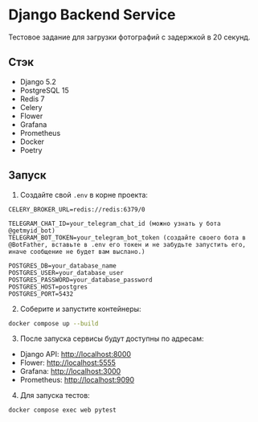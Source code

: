 # Django Backend Service

Тестовое задание для загрузки фотографий c задержкой в 20 секунд.

## Стэк

- Django 5.2
- PostgreSQL 15
- Redis 7
- Celery
- Flower
- Grafana
- Prometheus
- Docker
- Poetry

## Запуск

1. Создайте свой `.env` в корне проекта:

```env
CELERY_BROKER_URL=redis://redis:6379/0

TELEGRAM_CHAT_ID=your_telegram_chat_id (можно узнать у бота @getmyid_bot)
TELEGRAM_BOT_TOKEN=your_telegram_bot_token (создайте своего бота в @BotFather, вставьте в .env его токен и не забудьте запустить его, иначе сообщение не будет вам выслано.)

POSTGRES_DB=your_database_name
POSTGRES_USER=your_database_user
POSTGRES_PASSWORD=your_database_password
POSTGRES_HOST=postgres
POSTGRES_PORT=5432
```

2. Соберите и запустите контейнеры:

```bash
docker compose up --build
```

3. После запуска сервисы будут доступны по адресам:

* Django API: [http://localhost:8000](http://localhost:8000)
* Flower: [http://localhost:5555](http://localhost:5555)
* Grafana: [http://localhost:3000](http://localhost:3000)
* Prometheus: [http://localhost:9090](http://localhost:9090)

4. Для запуска тестов:

```bash
docker compose exec web pytest
```